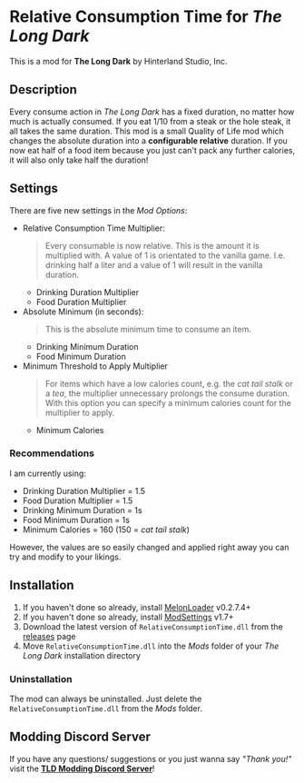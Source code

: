 # Relative Consumption Time for *The Long Dark*

This is a mod for **The Long Dark** by Hinterland Studio, Inc.

## Description

Every consume action in *The Long Dark* has a fixed duration, no matter how much is actually consumed. If you eat 1/10 from a steak or the hole steak, it all takes the same duration. This mod is a small Quality of Life mod which changes the absolute duration into a **configurable relative** duration. If you now eat half of a food item because you just can't pack any further calories, it will also only take half the duration!

## Settings

There are five new settings in the *Mod Options*:

- Relative Consumption Time Multiplier:
  > Every consumable is now relative. This is the amount it is multiplied with.
  A value of 1 is orientated to the vanilla game. I.e. drinking half a liter and a value of 1 will result in the vanilla duration.
  - Drinking Duration Multiplier
  - Food Duration Multiplier
- Absolute Minimum (in seconds):
  > This is the absolute minimum time to consume an item.
  - Drinking Minimum Duration
  - Food Minimum Duration
- Minimum Threshold to Apply Multiplier
  > For items which have a low calories count, e.g. the *cat tail stalk* or a *tea*, the multiplier unnecessary prolongs the consume duration. With this option you can specify a minimum calories count for the multiplier to apply.
  - Minimum Calories

### Recommendations

I am currently using:

- Drinking Duration Multiplier = 1.5
- Food Duration Multiplier = 1.5
- Drinking Minimum Duration = 1s
- Food Minimum Duration = 1s
- Minimum Calories = 160 (150 = *cat tail stalk*)

However, the values are so easily changed and applied right away you can try and modify to your likings.

## Installation

1. If you haven't done so already, install [MelonLoader](https://github.com/LavaGang/MelonLoader/releases) v0.2.7.4+
2. If you haven't done so already, install [ModSettings](https://github.com/zeobviouslyfakeacc/ModSettings/releases) v1.7+
3. Download the latest version of `RelativeConsumptionTime.dll` from the [releases](https://github.com/Remodor/TLD_RelativeConsumptionTime/releases) page
4. Move `RelativeConsumptionTime.dll` into the *Mods* folder of your *The Long Dark* installation directory

### Uninstallation

The mod can always be uninstalled. Just delete the `RelativeConsumptionTime.dll` from the *Mods* folder.

## Modding Discord Server

If you have any questions/ suggestions or you just wanna say *"Thank you!"* visit the **[TLD Modding Discord Server](https://discord.gg/nb2jQez)**!
